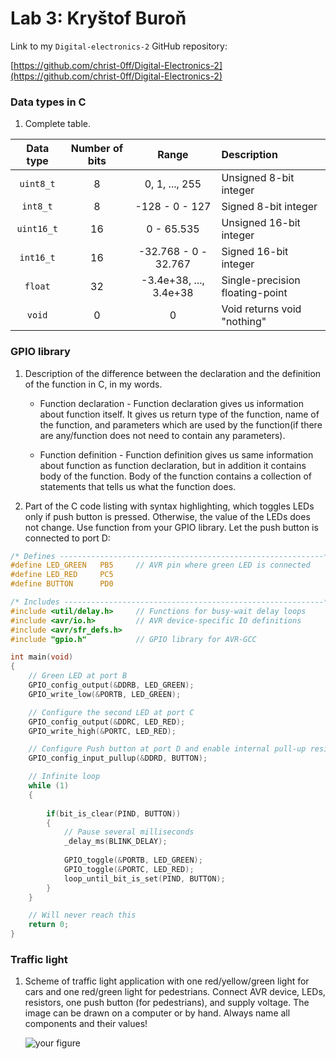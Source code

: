 # Lab 3: Kryštof Buroň

Link to my `Digital-electronics-2` GitHub repository:

   [https://github.com/christ-0ff/Digital-Electronics-2](https://github.com/christ-0ff/Digital-Electronics-2)

### Data types in C

1. Complete table.

| **Data type** | **Number of bits** | **Range** | **Description** |
| :-: | :-: | :-: | :-- | 
| `uint8_t`  | 8 | 0, 1, ..., 255 | Unsigned 8-bit integer |
| `int8_t`   | 8 | -128 - 0 - 127 | Signed 8-bit integer |
| `uint16_t` | 16 | 0 - 65.535 | Unsigned 16-bit integer |
| `int16_t`  | 16 | -32.768 - 0 - 32.767 | Signed 16-bit integer |
| `float`    | 32 | -3.4e+38, ..., 3.4e+38 | Single-precision floating-point |
| `void`     | 0 | 0 | Void returns void "nothing" |


### GPIO library

1. Description of the difference between the declaration and the definition of the function in C, in my words.

   * Function declaration - Function declaration gives us information about function itself. It gives us return type of the function, name of the function, and parameters which are used by the function(if there are any/function does not need to contain any parameters).
   
   * Function definition - Function definition gives us same information about function as function declaration, but in addition it contains body of the function. Body of the function contains a collection of statements that tells us what the function does.

2. Part of the C code listing with syntax highlighting, which toggles LEDs only if push button is pressed. Otherwise, the value of the LEDs does not change. Use function from your GPIO library. Let the push button is connected to port D:

```c
/* Defines -----------------------------------------------------------*/
#define LED_GREEN   PB5     // AVR pin where green LED is connected
#define LED_RED     PC5  
#define BUTTON      PD0

/* Includes ----------------------------------------------------------*/
#include <util/delay.h>     // Functions for busy-wait delay loops
#include <avr/io.h>         // AVR device-specific IO definitions
#include <avr/sfr_defs.h>
#include "gpio.h"           // GPIO library for AVR-GCC

int main(void)
{
    // Green LED at port B
    GPIO_config_output(&DDRB, LED_GREEN);
    GPIO_write_low(&PORTB, LED_GREEN);

    // Configure the second LED at port C
    GPIO_config_output(&DDRC, LED_RED);
    GPIO_write_high(&PORTC, LED_RED);

    // Configure Push button at port D and enable internal pull-up resistor
    GPIO_config_input_pullup(&DDRD, BUTTON);

    // Infinite loop
    while (1)
    {
        
        if(bit_is_clear(PIND, BUTTON))
        {
            // Pause several milliseconds
            _delay_ms(BLINK_DELAY);
            
            GPIO_toggle(&PORTB, LED_GREEN);
            GPIO_toggle(&PORTC, LED_RED);
            loop_until_bit_is_set(PIND, BUTTON);
        }
    }

    // Will never reach this
    return 0;
}
```


### Traffic light

1. Scheme of traffic light application with one red/yellow/green light for cars and one red/green light for pedestrians. Connect AVR device, LEDs, resistors, one push button (for pedestrians), and supply voltage. The image can be drawn on a computer or by hand. Always name all components and their values!

   ![your figure]()
